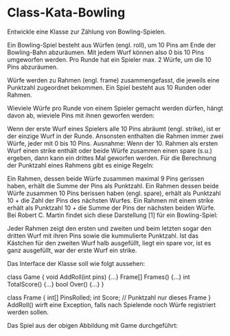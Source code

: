 # Class-Kata-Bowling

Entwickle eine Klasse zur Zählung von Bowling-Spielen.

Ein Bowling-Spiel besteht aus Würfen (engl. roll), um 10 Pins am Ende der Bowling-Bahn abzuräumen. Mit jedem Wurf können also 0 bis 10 Pins umgeworfen werden. Pro Runde hat ein Spieler max. 2 Würfe, um die 10 Pins abzuräumen.

Würfe werden zu Rahmen (engl. frame) zusammengefasst, die jeweils eine Punktzahl zugeordnet bekommen. Ein Spiel besteht aus 10 Runden oder Rahmen.

Wieviele Würfe pro Runde von einem Spieler gemacht werden dürfen, hängt davon ab, wieviele Pins mit ihnen geworfen werden:

Wenn der erste Wurf eines Spielers alle 10 Pins abräumt (engl. strike), ist er der einzige Wurf in der Runde.
Ansonsten enthalten die Rahmen immer zwei Würfe, jeder mit 0 bis 10 Pins.
Ausnahme: Wenn der 10. Rahmen als ersten Wurf einen strike enthält oder beide Würfe zusammen einen spare (s.u.) ergeben, dann kann ein drittes Mal geworfen werden.
Für die Berechnung der Punktzahl eines Rahmens gibt es einige Regeln:

Ein Rahmen, dessen beide Würfe zusammen maximal 9 Pins gerissen haben, erhält die Summe der Pins als Punktzahl.
Ein Rahmen dessen beide Würfe zusammen 10 Pins berissen haben (engl. spare), erhält als Punktzahl 10 + die Zahl der Pins des nächsten Wurfes.
Ein Rahmen mit einem strike erhält als Punktzahl 10 + die Summe der Pins der nächsten beiden Würfe.
Bei Robert C. Martin findet sich diese Darstellung [1] für ein Bowling-Spiel:



Jeder Rahmen zeigt den ersten und zweiten und beim letzten sogar den dritten Wurf mit ihren Pins sowie die kummulierte Punktzahl. Ist das Kästchen für den zweiten Wurf halb ausgefüllt, liegt ein spare vor, ist es ganz ausgefüllt, war der erste Wurf ein strike.

Das Interface der Klasse soll wie folgt aussehen:

class Game {
	void AddRoll(int pins) {...}
	Frame[] Frames() {...}
	int TotalScore() {...}
	bool Over() {...}
}

class Frame {
	int[] PinsRolled;
	int Score; // Punktzahl nur dieses Frame
}
AddRoll() wirft eine Exception, falls nach Spielende noch Würfe registriert werden sollen.

Das Spiel aus der obigen Abbildung mit Game durchgeführt:


